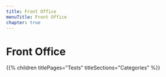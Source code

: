 ```yaml
---
title: Front Office
menuTitle: Front Office
chapter: true
---
```


# Front Office

{{% children titlePages="Tests" titleSections="Categories" %}}
